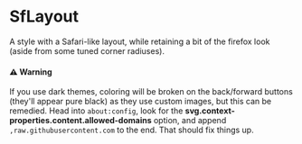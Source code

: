 # SfLayout
A style with a Safari-like layout, while retaining a bit of the firefox look (aside from some tuned corner radiuses).

#### :warning: Warning
If you use dark themes, coloring will be broken on the back/forward buttons (they'll appear pure black) as they use custom images, but this can be remedied. Head into `about:config`, look for the **svg.context-properties.content.allowed-domains** option, and append `,raw.githubusercontent.com` to the end. That should fix things up.
